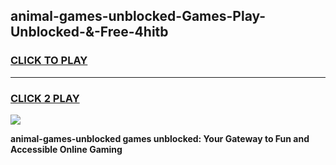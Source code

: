 
## animal-games-unblocked-Games-Play-Unblocked-&-Free-4hitb
<h3>
<a href="https://premium76.site?title=animal-games-unblocked&ref=24A">CLICK TO PLAY</a></h3>
<hr>

<h3>
<a href="https://premium76.site?title=animal-games-unblocked&ref=24A">CLICK 2 PLAY</a>
  
</h3>

<a href="https://premium76.site?title=animal-games-unblocked&ref=24A"><img src="https://clearcache.store/games.png"></a>


**animal-games-unblocked games unblocked: Your Gateway to Fun and Accessible Online Gaming**
